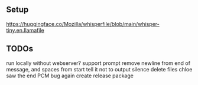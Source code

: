

## Setup

https://huggingface.co/Mozilla/whisperfile/blob/main/whisper-tiny.en.llamafile

## TODOs
run locally without webserver?
support prompt
remove newline from end of message, and spaces from start
tell it not to output silence
delete files
chloe saw the end PCM bug again
create release package